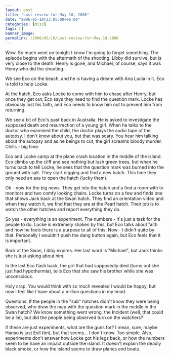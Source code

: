 ```yaml
---
layout: post
title: "Lost review for May 10, 2006"
date: "2006-05-10T23:05:00+06:00"
categories: [misc]
tags: []
banner_image: 
permalink: /2006/05/10/Lost-review-for-May-10-2006
---
```


Wow. So much went on tonight I know I'm going to forget something. The episode begins with the aftermath of the shooting. Libby did survive, but is very close to the death. Henry is gone, and Michael, of course, says it was Henry who did the shooting. 

We see Eco on the beach, and he is having a dream with Ana Lucia in it. Eco is told to help Locke. 

At the hatch, Eco asks Locke to come with him to chase after Henry, but once they get out, Eco says they need to find the question mark. Locke has obviously lost his faith, and Eco needs to know him out to prevent him from returning.

We see a bit of Eco's past back in Australia. He is asked to investigate the supposed death and resurrection of a young girl. When he talks to the doctor who examined the child, the doctor plays the audio tape of the autopsy. I don't know about you, but that was scary. You hear him talking about the autopsy and as he beings to cut, the girl screams bloody murder. Chills - big time. 

Eco and Locke camp at the plane crash location in the middle of the island. Eco climbs up the cliff and see nothing but lush green trees, but when he turns back to tell Locke, he sees that the question mark was burned into the ground with salt. They start digging and find a new hatch. This time they only need an axe to open the hatch (lucky them). 

Ok - now for the big news. They get into the hatch and a find a room with tv monitors and two comfy looking chairs. Locke turns on a few and finds one that shows Jack back at the Swan hatch. They find an orientation video and when they watch it, we find that they are at the Pearl hatch. Their job is to watch the other hatches and report everything they do.

So yes - everything is an experiment. The numbers - it's just a task for the people to do. Locke is extremely shaken by this, but Eco talks about faith and how he feels there is a purpose to all of this. Now - I didn't quite by that. Personally I wouldn't push the dang button again, but Eco feels that it is important.

Back at the Swan, Libby expires. Her last word is "Michael", but Jack thinks she is just asking about him. 

In the last Eco flash back, the girl that had supposedly died (turns out she just had hypothermia), tells Eco that she saw his brother while she was unconscious. 

Holy crap. You would think with so much revealed I would be happy, but now I feel like I have about a million questions in my head.

Questions: If the people in the "sub" hatches didn't know they were being observed, who drew the map with the question mark in the middle in the Swan hatch? We know something went wrong, the Incident (well, that could be a lie), but did the people being observed turn on the watchers?

If these are just experiments, what are the guns for? I mean, sure, maybe Hanso is just Evil (tm), but that seems... I don't know. Too simple. Also, experiments don't answer how Locke got his legs back, or how the numbers seem to be have an impact outside the island. It doesn't explain the deadly black smoke, or how the island seems to draw planes and boats.